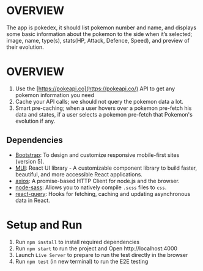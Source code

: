 # OVERVIEW 
  The app is pokedex, it should list pokemon number and name, and displays some basic 
  information about the pokemon to the side when it’s selected; image, name, type(s), 
  stats(HP, Attack, Defence, Speed), and preview of their evolution.

# OVERVIEW 
1. Use the [https://pokeapi.co](https://pokeapi.co/) API to get any pokemon information you need
2. Cache your API calls; we should not query the pokemon data a lot.
3. Smart pre-caching; when a user hovers over a pokemon pre-fetch his data and states, if a
   user selects a pokemon pre-fetch that Pokemon's evolution if any.

## Dependencies
- [Bootstrap](https://getbootstrap.com/): To design and customize responsive mobile-first sites (version 5).
- [MUI](https://mui.com/): React UI library - A customizable component library to build faster, beautiful, and more accessible React applications.
- [axios](https://github.com/axios/axios): A promise-based HTTP Client for node.js and the browser.
- [node-sass](https://www.npmjs.com/package/node-sass): Allows you to natively compile `.scss` files to `css`.
- [react-query](https://www.npmjs.com/package/react-query): Hooks for fetching, caching and updating asynchronous data in React.

# Setup and Run
1. Run `npm install` to install required dependencies
2. Run `npm start` to run the project and Open http://localhost:4000
4. Launch `Live Server` to prepare to run the test directly in the browser
3. Run `npm test` (in new terminal) to run the E2E testing
